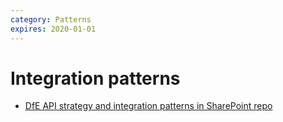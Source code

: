 ```yaml
---
category: Patterns
expires: 2020-01-01
---
```


# Integration patterns

- [DfE API strategy and integration patterns in SharePoint repo](https://educationgovuk.sharepoint.com/:w:/r/sites/gp/WorkplaceDocuments/Strategy/Approved/DfE%20API%20Strategy%20and%20Integration%20Patterns.docx?d=w0d2c25dac0f64fd7abba4472a44ad3b0&csf=1&web=1&e=8WisEg)
